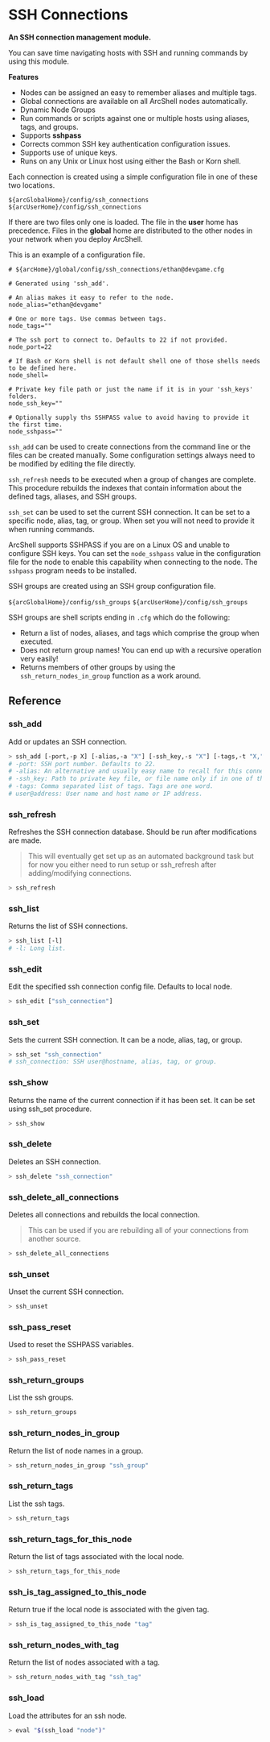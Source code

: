 # SSH Connections

**An SSH connection management module.**

You can save time navigating hosts with SSH and running commands by using this module.

**Features**
* Nodes can be assigned an easy to remember aliases and multiple tags.
* Global connections are available on all ArcShell nodes automatically.
* Dynamic Node Groups 
* Run commands or scripts against one or multiple hosts using aliases, tags, and groups.
* Supports **sshpass** 
* Corrects common SSH key authentication configuration issues.
* Supports use of unique keys.
* Runs on any Unix or Linux host using either the Bash or Korn shell.

 Each connection is created using a simple configuration file in one of these two locations.

```${arcGlobalHome}/config/ssh_connections```
```${arcUserHome}/config/ssh_connections```

If there are two files only one is loaded. The file in the **user** home has precedence. Files in the **global** home are distributed to the other nodes in your network when you deploy ArcShell. 

This is an example of a configuration file.
```
# ${arcHome}/global/config/ssh_connections/ethan@devgame.cfg

# Generated using 'ssh_add'.

# An alias makes it easy to refer to the node.
node_alias="ethan@devgame"

# One or more tags. Use commas between tags.
node_tags=""

# The ssh port to connect to. Defaults to 22 if not provided.
node_port=22

# If Bash or Korn shell is not default shell one of those shells needs to be defined here.
node_shell=

# Private key file path or just the name if it is in your 'ssh_keys' folders.
node_ssh_key=""

# Optionally supply ths SSHPASS value to avoid having to provide it the first time.
node_sshpass=""
```
```ssh_add``` can be used to create connections from the command line or the files can be created manually. Some configuration settings always need to be modified by editing the file directly.

```ssh_refresh``` needs to be executed when a group of changes are complete. This procedure rebuilds the indexes that contain information about the defined tags, aliases, and SSH groups.

```ssh_set``` can be used to set the current SSH connection. It can be set to a specific node, alias, tag, or group. When set you will not need to provide it when running commands.

ArcShell supports SSHPASS if you are on a Linux OS and unable to configure SSH keys. You can set the ```node_sshpass``` value in the configuration file for the node to enable this capability when connecting to the node. The ```sshpass``` program needs to be installed.

SSH groups are created using an SSH group configuration file. 

```${arcGlobalHome}/config/ssh_groups```
```${arcUserHome}/config/ssh_groups```

SSH groups are shell scripts ending in ```.cfg``` which do the following:
* Return a list of nodes, aliases, and tags which comprise the group when executed.
* Does not return group names! You can end up with a recursive operation very easily!
* Returns members of other groups by using the ```ssh_return_nodes_in_group``` function as a work around.



## Reference


### ssh_add
Add or updates an SSH connection.
```bash
> ssh_add [-port,-p X] [-alias,-a "X"] [-ssh_key,-s "X"] [-tags,-t "X,"] "user@address"
# -port: SSH port number. Defaults to 22.
# -alias: An alternative and usually easy name to recall for this connection.
# -ssh_key: Path to private key file, or file name only if in one of the 'ssh_keys' folders or "\${HOME}/.ssh".
# -tags: Comma separated list of tags. Tags are one word.
# user@address: User name and host name or IP address.
```

### ssh_refresh
Refreshes the SSH connection database. Should be run after modifications are made.
> This will eventually get set up as an automated background task but for now you either need to run setup or ssh_refresh after adding/modifying connections.
```bash
> ssh_refresh
```

### ssh_list
Returns the list of SSH connections.
```bash
> ssh_list [-l]
# -l: Long list.
```

### ssh_edit
Edit the specified ssh connection config file. Defaults to local node.
```bash
> ssh_edit ["ssh_connection"]
```

### ssh_set
Sets the current SSH connection. It can be a node, alias, tag, or group.
```bash
> ssh_set "ssh_connection"
# ssh_connection: SSH user@hostname, alias, tag, or group.
```

### ssh_show
Returns the name of the current connection if it has been set. It can be set using ssh_set procedure.
```bash
> ssh_show
```

### ssh_delete
Deletes an SSH connection.
```bash
> ssh_delete "ssh_connection"
```

### ssh_delete_all_connections
Deletes all connections and rebuilds the local connection.
> This can be used if you are rebuilding all of your connections from another source.
```bash
> ssh_delete_all_connections
```

### ssh_unset
Unset the current SSH connection.
```bash
> ssh_unset
```

### ssh_pass_reset
Used to reset the SSHPASS variables.
```bash
> ssh_pass_reset
```

### ssh_return_groups
List the ssh groups.
```bash
> ssh_return_groups
```

### ssh_return_nodes_in_group
Return the list of node names in a group.
```bash
> ssh_return_nodes_in_group "ssh_group"
```

### ssh_return_tags
List the ssh tags.
```bash
> ssh_return_tags
```

### ssh_return_tags_for_this_node
Return the list of tags associated with the local node.
```bash
> ssh_return_tags_for_this_node
```

### ssh_is_tag_assigned_to_this_node
Return true if the local node is associated with the given tag.
```bash
> ssh_is_tag_assigned_to_this_node "tag"
```

### ssh_return_nodes_with_tag
Return the list of nodes associated with a tag.
```bash
> ssh_return_nodes_with_tag "ssh_tag"
```

### ssh_load
Load the attributes for an ssh node.
```bash
> eval "$(ssh_load "node")"
```

